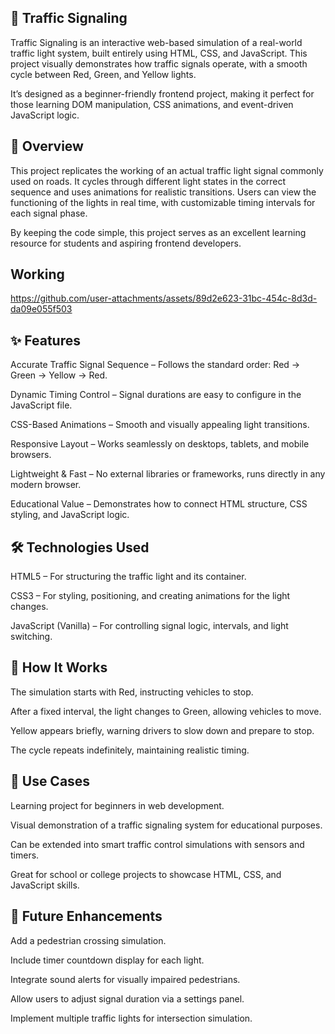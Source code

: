 ## 🚦 Traffic Signaling
Traffic Signaling is an interactive web-based simulation of a real-world traffic light system, built entirely using HTML, CSS, and JavaScript. This project visually demonstrates how traffic signals operate, with a smooth cycle between Red, Green, and Yellow lights.

It’s designed as a beginner-friendly frontend project, making it perfect for those learning DOM manipulation, CSS animations, and event-driven JavaScript logic.

## 📜 Overview
This project replicates the working of an actual traffic light signal commonly used on roads. It cycles through different light states in the correct sequence and uses animations for realistic transitions. Users can view the functioning of the lights in real time, with customizable timing intervals for each signal phase.

By keeping the code simple, this project serves as an excellent learning resource for students and aspiring frontend developers.

## Working


https://github.com/user-attachments/assets/89d2e623-31bc-454c-8d3d-da09e055f503



## ✨ Features
Accurate Traffic Signal Sequence – Follows the standard order: Red → Green → Yellow → Red.

Dynamic Timing Control – Signal durations are easy to configure in the JavaScript file.

CSS-Based Animations – Smooth and visually appealing light transitions.

Responsive Layout – Works seamlessly on desktops, tablets, and mobile browsers.

Lightweight & Fast – No external libraries or frameworks, runs directly in any modern browser.

Educational Value – Demonstrates how to connect HTML structure, CSS styling, and JavaScript logic.

## 🛠️ Technologies Used
HTML5 – For structuring the traffic light and its container.

CSS3 – For styling, positioning, and creating animations for the light changes.

JavaScript (Vanilla) – For controlling signal logic, intervals, and light switching.

## 🔄 How It Works
The simulation starts with Red, instructing vehicles to stop.

After a fixed interval, the light changes to Green, allowing vehicles to move.

Yellow appears briefly, warning drivers to slow down and prepare to stop.

The cycle repeats indefinitely, maintaining realistic timing.

## 🎯 Use Cases
Learning project for beginners in web development.

Visual demonstration of a traffic signaling system for educational purposes.

Can be extended into smart traffic control simulations with sensors and timers.

Great for school or college projects to showcase HTML, CSS, and JavaScript skills.

## 🚀 Future Enhancements
Add a pedestrian crossing simulation.

Include timer countdown display for each light.

Integrate sound alerts for visually impaired pedestrians.

Allow users to adjust signal duration via a settings panel.

Implement multiple traffic lights for intersection simulation.
